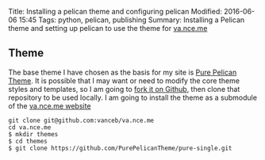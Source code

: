 Title: Installing a pelican theme and configuring pelican
Modified: 2016-06-06 15:45
Tags: python, pelican, publishing
Summary: Installing a Pelican theme and setting up pelican to use the theme for [va.nce.me](http://va.nce.me/)

## Theme

The base theme I have chosen as the basis for my site is [Pure Pelican Theme](http://purepelican.com/).  It is possible that I may want or need to modify the core theme styles and templates, so I am going to [fork it on Github](https://github.com/vanceb/pure-single), then clone that repository to be used locally.  I am going to install the theme as a submodule of the [va.nce.me website](https://github.com/vanceb/va.nce.me)

``` shell
git clone git@github.com:vanceb/va.nce.me
cd va.nce.me
$ mkdir themes
$ cd themes
$ git clone https://github.com/PurePelicanTheme/pure-single.git
```
